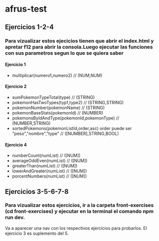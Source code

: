 # afrus-test
## Ejercicios 1-2-4
### Para vizualizar estos ejecicios tienen que abrir el index.html y apretar f12 para abrir la consola.Luego ejecutar las funciones con sus parametros segun lo que se quiera saber
#### Ejercicio 1
 - multiplicar(numero1,numero2) // (NUM,NUM)
#### Ejercicio 2
 - sumPokemonTypeTotal(type) // (STRING)
 - pokemonHasTwoTypes(typ1,type2) // (STRING,STRING)
 - pokemonNumber(pokemonName) // (STRING)
 - pokemonBaseStats(pokemonId) // (NUMBER)
 - pokemonsByIdAndType(pokemonId,pokemonType) // (NUMBER,STRING)
 - sortedPokemons(pokemonListId,order,asc) order puede ser "peso","nombre","type" // ([NUMBER],STRING,BOOL)
#### Ejercicio 4
 - numberCount(numList) //  ([NUM])
 - averageOddEven(numList) // ([NUM])
 - greaterThan(numList) // ([NUM])
 - lowerAndGreater(numList) // ([NUM])
 - porcentNumbers(numList) // ([NUM])

## Ejercicios 3-5-6-7-8
### Para vizualizar estos ejercicios, ir a la carpeta front-exercises (cd front-exercises) y ejecutar en la terminal el comando npm run dev.
Va a aparecer una nav con los respectivos ejercicios para probarlos. El ejercicio 3 es suplemento del 5.
